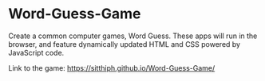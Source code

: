 # Word-Guess-Game
Create a common computer games, Word Guess. These apps will run in the browser, and feature dynamically updated HTML and CSS powered by JavaScript code.

Link to the game: https://sitthiph.github.io/Word-Guess-Game/
